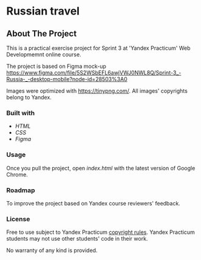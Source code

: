 # Russian travel
## About The Project
This is a practical exercise project for Sprint 3 at 'Yandex Practicum' Web Developmemnt online course.

The project is based on Figma mock-up https://www.figma.com/file/5S2WSbEFL6awjVWJ0NWL8Q/Sprint-3_-Russia-_-desktop-mobile?node-id=28503%3A0

Images were optimized with https://tinypng.com/. All images' copyrights belong to Yandex.

### Built with
* *HTML*
* *CSS*
* *Figma*

### Usage

Once you pull the project, open *index.html* with the latest version of Google Chrome.

### Roadmap

To improve the project based on Yandex course reviewers' feedback.

### License
Free to use subject to Yandex Practicum [copyright rules](https://code.s3.yandex.net/License%20YSDA.pdf).
Yandex Practicum students may not use other students' code in their work.

No warranty of any kind is provided.

